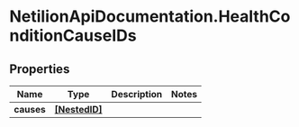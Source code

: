 # NetilionApiDocumentation.HealthConditionCauseIDs

## Properties
Name | Type | Description | Notes
------------ | ------------- | ------------- | -------------
**causes** | [**[NestedID]**](NestedID.md) |  | 


